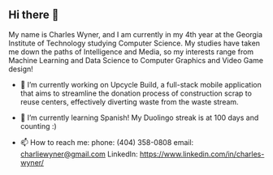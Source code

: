 ## Hi there 👋

My name is Charles Wyner, and I am currently in my 4th year at the Georgia Institute of Technology studying Computer Science. My studies have taken me down the paths of Intelligence and Media, so my interests range from Machine Learning and Data Science to Computer Graphics and Video Game design!

- 🔭 I’m currently working on Upcycle Build, a full-stack mobile application that aims to streamline the donation process of construction scrap to reuse centers, effectively diverting waste from the waste stream.

- 🌱 I’m currently learning Spanish! My Duolingo streak is at 100 days and counting :)

- 📫 How to reach me:
phone: (404) 358-0808
email: charliewyner@gmail.com
LinkedIn: https://www.linkedin.com/in/charles-wyner/

<!--
**cwyner/cwyner** is a ✨ _special_ ✨ repository because its `README.md` (this file) appears on your GitHub profile.

Here are some ideas to get you started:

- 🔭 I’m currently working on ...
- 🌱 I’m currently learning ...
- 👯 I’m looking to collaborate on ...
- 🤔 I’m looking for help with ...
- 💬 Ask me about ...
- 📫 How to reach me: ...
- 😄 Pronouns: ...
- ⚡ Fun fact: ...
-->
